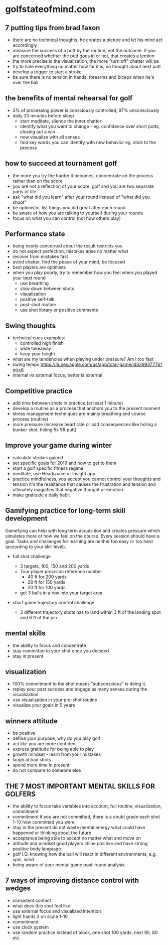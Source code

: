 # golfstateofmind.com
## 7 putting tips from brad faxon
* there are no technical thoughts, he creates a picture and let his mind act accordingly
* measure the success of a putt by the routine, not the outcome. if you are concerned whether the putt goes in or not, that creates a tention
* the more precise is the visualization, the more "turn off" chatter will be
* try to hole everything no matter how far it is, no thought about next putt
* develop a trigger to start a stroke
* be sure there is no tension in hands, forearms and biceps when he's over the ball

## the benefits of mental rehearsal for golf
* 3% of processing power is consciously controlled, 97% unconsciously
* daily 20 minutes before sleep
  - start meditate, silence the inner chatter
  - identify what you want to change - eg. confidence over short putts, closing out a win
  - now visualize with all senses
  - find key words you can identify with new behavior eg. stick to the process

## how to succeed at tournament golf
* the more you try the harder it becomes, concentrate on the process rather than on the score
* you are not a reflection of your score, golf and you are two separate parts of life
* ask "what did you learn" after your round instead of "what did you shoot"
* be optimistic, list things you did great after each round
* be aware of how you are talking to yourself during your rounds
* focus on what you can control (not how others play)

## Performance state
* being overly concerned about the result restricts you
* do not expect perfection, mistakes arise no matter what
* recover from mistakes fast
* avoid chatter, find the peace of your mind, be focused
* best players are optimists
* when you play poorly, try to remember how you feel when you played your best round
  * use breathing
  * slow down between shots
  * visualization
  * positive self-talk
  * post-shot routine
  * use shot library or positive comments

## Swing thoughts
* technical cues examples:
  - controlled high finish
  - wide takeaway
  - keep your height
* what are my tendencies when playing under pressure? Am I too fast
* swing tempo https://itunes.apple.com/us/app/total-game/id329937776?mt=8
* internal vs external focus, better is external  

## Competitive practice
* add time between shots in practice (at least 1 minute)
* develop a routine as a process that anchors you to the present moment
* stress management techniques are mainly breathing and course process (routine)
* more pressure (increase heart rate or add consequences like holing a bunker shot, holing 5x 5ft putt)

## Improve your game during winter
* calculate strokes gained
* set specific goals for 2019 and how to get to them
* start a golf specific fitness regime
* meditate, use Headspace or Insight app
* practice mindfulness, you accept you cannot control your thoughts and tension
 it's the resistance that causes the frustration and tension and ultimately magnifies that negative thought or emotion
* make gratitude a daily habit

## Gamifying practice for long-term skill development
Gamefying can help with long term acquisition and creates pressure which simulates more of how we feel on the course.
Every session should have a goal.
Tasks and challenges for learning are neither too easy or too hard (according to your skill level).

* full shot challenge
  * 3 targets, 100, 150 and 200 yards
  * Tour player precision reference number
    * 40 ft for 200 yards
    * 28 ft for 150 yards
    * 20 ft for 100 yards
  * get 3 balls in a row into your target area

* short game trajectory control challenge
  * 3 different trajectory shots has to land within 3 ft of the landing spot and 6 ft of the pin

## mental skills
* the ability to focus and concentrate
* stay committed to your shot once you decided
* stay in present

## visualization
* 100% commitment to the shot means "subconscious" is doing it.
* replay your past success and engage as many senses during the visualization
* use visualization in your pre-shot routine
* visualize your goals in 5 years


## winners attitude
* be positive
* define your purpose, why do you play golf
* act like you are more confident
* express gratitude for being able to play
* growth mindset - learn from your mistakes
* laugh at bad shots
* spend more time in present
* do not compare to someone else

## THE 7 MOST IMPORTANT MENTAL SKILLS FOR GOLFERS
* the ability to focus
  take variables into account, full routine, visualization, commitment
* commitment
  if you are not committed, there is a doubt
  grade each shot 1-10 how committed you were
* stay in the present
  do not waste mental energy what could have happened or thinking about the future
* acceptance
  being able to accept no matter what and move on
* attitude and mindset
  good players shine positive and have strong positive body language
* golf I.Q.
  knowing how the ball will react in different environments, e.g. spin, wind
* being aware of your mental game
  post-round analysis

## 7 ways of improving distance control with wedges
* consistent contact
* what does this shot feel like
* use external focus and visualized intention
* light hands 3 on scale 1-10
* commitment
* use clock system
* use random practice instead of block, one shot 100 yards, next 90, 80 etc.

